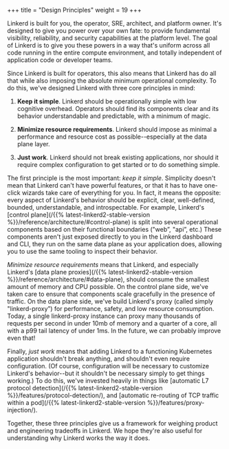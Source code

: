 +++
title = "Design Principles"
weight = 19
+++

Linkerd is built for you, the operator, SRE, architect, and platform owner.
It's designed to give you power over your own fate: to provide fundamental
visibility, reliability, and security capabilities at the platform level. The
goal of Linkerd is to give you these powers in a way that's uniform across all
code running in the entire compute environment, and totally independent of
application code or developer teams.

Since Linkerd is built for operators, this also means that Linkerd has do all
that while also imposing the absolute minimum operational complexity. To do
this, we've designed Linkerd with three core principles in mind:

1. **Keep it simple**. Linkerd should be operationally simple with low
cognitive overhead. Operators should find its components clear and its behavior
understandable and predictable, with a minimum of magic.

2. **Minimize resource requirements**. Linkerd should impose as minimal a
performance and resource cost as possible--especially at the data plane layer.

3. **Just work**. Linkerd should not break existing applications, nor should it
require complex configuration to get started or to do something simple.

The first principle is the most important: _keep it simple_. Simplicity doesn't
mean that Linkerd can't have powerful features, or that it has to have
one-click wizards take care of everything for you. In fact, it means the
opposite: every aspect of Linkerd's behavior should be explicit, clear,
well-defined, bounded, understandable, and introspectable. For example,
Linkerd's [control plane](/{{% latest-linkerd2-stable-version %}}/reference/architecture/#control-plane) is split
into several operational components based on their functional boundaries
("web”, "api”, etc.) These components aren't just exposed directly to you in
the Linkerd dashboard and CLI, they run on the same data plane as your
application does, allowing you to use the same tooling to inspect their
behavior.

_Minimize resource requirements_ means that Linkerd, and especially Linkerd's
[data plane proxies](/{{% latest-linkerd2-stable-version %}}/reference/architecture/#data-plane), should consume the
smallest amount of memory and CPU possible. On the control plane side, we've
taken care to ensure that components scale gracefully in the presence of
traffic. On the data plane side, we've build Linkerd's proxy (called simply
"linkerd-proxy”) for performance, safety, and low resource consumption. Today,
a single linkerd-proxy instance can proxy many thousands of requests per second
in under 10mb of memory and a quarter of a core, all with a p99 tail latency of
under 1ms. In the future, we can probably improve even that!

Finally, _just work_ means that adding Linkerd to a functioning Kubernetes
application shouldn't break anything, and shouldn't even require configuration.
(Of course, configuration will be necessary to customize Linkerd's
behavior--but it shouldn't be necessary simply to get things working.) To do
this, we've invested heavily in things like [automatic L7 protocol
detection](/{{% latest-linkerd2-stable-version %}}/features/protocol-detection/), and [automatic re-routing of TCP
traffic within a pod](/{{% latest-linkerd2-stable-version %}}/features/proxy-injection/).

Together, these three principles give us a framework for weighing product and
engineering tradeoffs in Linkerd. We hope they're also useful for understanding
why Linkerd works the way it does.
